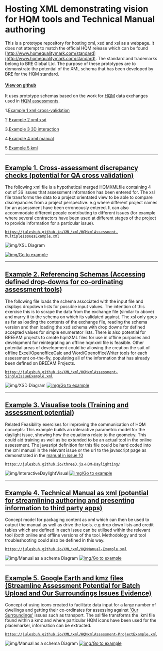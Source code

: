 # Hosting XML demonstrating vision for HQM tools and Technical Manual authoring
This is a prototype repository for hosting xml, xsd and xsl as a webpage. It does not attempt to match the official HQM release which can be found [http://www.homequalitymark.com/standard](http://www.homequalitymark.com/standard). The standard and trademarks belong to BRE Global Ltd. The purpose of these prototypes are to demonstrate the potential of the XML schema that has been developed by BRE for the HQM standard.

#### [View on github](https://github.com/JulesBuh/XML)
It uses prototype schemas based on the work for [HQM](http://www.homequalitymark.com/) data exchanges used in [HQM assessments](http://www.homequalitymark.com/).

1.[Example 1 xml cross-validation](#example-1-cross-assessment-discrepancy-checks-potential-for-qa-cross-validation)

2.[Example 2 xml xsd](#example-2-referencing-schemas-accessing-defined-drop-downs-for-co-ordinating-assessment-tools)

3.[Example 3 3D interaction](#example-3-visualise-tools-training-and-assessment-potential)

4.[Example 4 xml manual](#example-4-technical-manual-as-xml-potential-for-streamlining-authoring-and-presenting-information-to-third-party-apps)

5.[Example 5 kml](#example-5-google-earth-and-kmz-files-streamline-assessment-potential-for-batch-upload-and-our-surroundings-issues-evidence)
________________________________________________________________________________________________________
## [Example 1. Cross-assessment discrepancy checks (potential for QA cross validation)](https://julesbuh.github.io/XML/xml/HQMxmlAssessment-MultipleIssuesExample.xml)
The following xml file is a hypothetical merged HQMXMLfile containing 4 out of 36 issues that assessment information has been entered for. The xsl file transforms the data to a project orientated view to be able to compare discrepancies from a project perspective. e.g where different project names for an assessment have been erroneously entered. It can also accommodate different people contributing to different issues (for example where several contractors have been used at different stages of the project to provide information for a particular issue).

[`https://julesbuh.github.io/XML/xml/HQMxmlAssessment-MultipleIssuesExample.xml`](https://julesbuh.github.io/XML/xml/HQMxmlAssessment-MultipleIssuesExample.xml)

![img/XSL Diagram](img/diagram.png)

[![img/Go to example](img/btn_viewExample.png)](https://julesbuh.github.io/XML/xml/HQMxmlAssessment-MultipleIssuesExample.xml)

________________________________________________________________________________________________________
## [Example 2. Referencing Schemas (Accessing defined drop-downs for co-ordinating assessment tools)](https://julesbuh.github.io/XML/xml/HQMxmlAssessment-SingleIssueExample.xml)
The following file loads the schema associated with the input file and displays dropdown lists for possible input values. The intention of this exercise this is to scrape the data from the exchange file (similar to above) and marry it to the schema on which its validated against. The xsl only goes as far as loading the contents of the exchange file, reading the schema version and then loading the xsd schema with drop downs for defined accepted values for simple enumerator lists. There is also potential for BREEAM projects to create hqmXML files for use in offline purposes and development for reintegrating an offline hqmxml file is feasible. Other potential areas of development could be allowing the creation the suit of offline Excel/OpenofficeCalc and Word/OpenofficeWriter tools for each assessment on-the-fly, populating all of the information that has already been defined on BREEAM Projects.

[`https://julesbuh.github.io/XML/xml/HQMxmlAssessment-SingleIssueExample.xml`](https://julesbuh.github.io/XML/xml/HQMxmlAssessment-SingleIssueExample.xml)

![img/XSD Diagram](img/diagram2.png)
[![img/Go to example](img/btn_viewExample.png)](https://julesbuh.github.io/XML/xml/HQMxmlAssessment-SingleIssueExample.xml)

________________________________________________________________________________________________________
## [Example 3. Visualise tools (Training and assessment potential)](https://julesbuh.github.io/threeD.js-HQM-Daylighting)
Related Feasibility exercises for improving the communication of HQM concepts: This example builds an interactive parametric model for the daylight issue, showing how the equations relate to the geometry. This could aid training as well as be extended to be an actual tool in the online assessment. The javasript definition for this file could be hard coded into the xml manual in the relevant issue or the url to the javascript page as demonstrated in the [manual in issue 10](https://julesbuh.github.io/XML/xml/HQMManual-Example.xml#2.01.02)

[`https://julesbuh.github.io/threeD.js-HQM-Daylighting/`](https://julesbuh.github.io/threeD.js-HQM-Daylighting)

![img/InteractiveDaylightVisual](img/thumbnailPreview.png)
[![img/Go to example](img/btn_viewExample.png)](https://julesbuh.github.io/threeD.js-HQM-Daylighting)

________________________________________________________________________________________________________
## [Example 4. Technical Manual as xml (potential for streamlining authoring and presenting information to third party apps)](https://julesbuh.github.io/XML/xml/HQMManual-Example.xml)
Concept model for packaging content as xml which can then be used to output the manual as well as drive the tools. e.g drop down lists and credit tables which are defined in each issue can be utilised within the relevant tool (both online and offline versions of the tool. Methodology and tool troubleshooting could also be defined in this way.

[`https://julesbuh.github.io/XML/xml/HQMManual-Example.xml`](https://julesbuh.github.io/XML/xml/HQMManual-Example.xml)

![img/Manual as a schema Diagram](img/diagram4.png)
[![img/Go to example](img/btn_viewExample.png)](https://julesbuh.github.io/XML/xml/HQMManual-Example.xml)


________________________________________________________________________________________________________
## [Example 5. Google Earth and kmz files (Streamline Assessment Potential for Batch Upload and Our Surroundings Issues Evidence)](https://julesbuh.github.io/XML/xml/HQMxmlAssessment-ProjectExample.xml)
Concept of using icons created to facilitate data input for a large number of dwellings and getting their co-ordinates for assessing against ['Our Surroundings'](https://julesbuh.github.io/XML/xml/HQMManual-Example.xml#1) issues such as transport. The xsl file transforms the .kml file found within a kmz and where particular HQM icons have been used for the placemarker, information can be extracted.

[`https://julesbuh.github.io/XML/xml/HQMxmlAssessment-ProjectExample.xml`](https://julesbuh.github.io/XML/xml/HQMxmlAssessment-ProjectExample.xml)

![img/Manual as a schema Diagram](img/diagram5.png)
[![img/Go to example](img/btn_viewExample.png)](https://julesbuh.github.io/XML/xml/HQMxmlAssessment-ProjectExample.xml)
